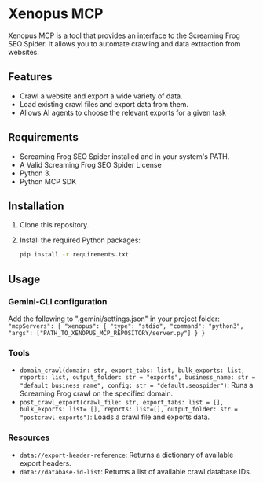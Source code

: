 # Xenopus MCP

Xenopus MCP is a tool that provides an interface to the Screaming Frog SEO Spider. It allows you to automate crawling and data extraction from websites.

## Features

*   Crawl a website and export a wide variety of data.
*   Load existing crawl files and export data from them.
*   Allows AI agents to choose the relevant exports for a given task

## Requirements

*   Screaming Frog SEO Spider installed and in your system's PATH.
*   A Valid Screaming Frog SEO Spider License
*   Python 3.
*   Python MCP SDK

## Installation

1.  Clone this repository.
2.  Install the required Python packages:

    ```bash
    pip install -r requirements.txt
    ```

## Usage

### Gemini-CLI configuration
Add the following to ".gemini/settings.json" in your project folder:
`  
"mcpServers": {
"xenopus": {
      "type": "stdio",
      "command": "python3",
      "args": ["PATH_TO_XENOPUS_MCP_REPOSITORY/server.py"]
      }
}
`



### Tools

*   `domain_crawl(domain: str, export_tabs: list, bulk_exports: list, reports: list, output_folder: str = "exports", business_name: str = "default_business_name", config: str = "default.seospider")`: Runs a Screaming Frog crawl on the specified domain.
*   `post_crawl_export(crawl_file: str, export_tabs: list = [], bulk_exports: list= [], reports: list=[], output_folder: str = "postcrawl-exports")`: Loads a crawl file and exports data.

### Resources

*   `data://export-header-reference`: Returns a dictionary of available export headers.
*   `data://database-id-list`: Returns a list of available crawl database IDs.


